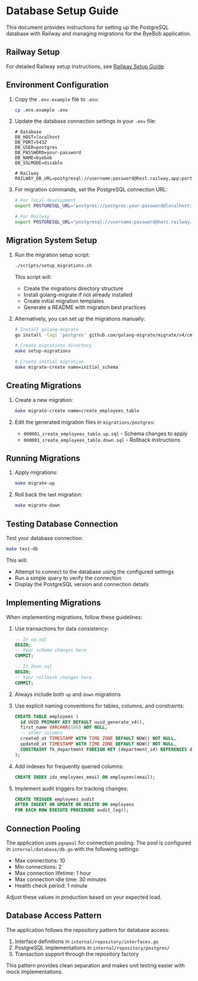 # Database Setup Guide

This document provides instructions for setting up the PostgreSQL database with Railway and managing migrations for the ByeBob application.

## Railway Setup

For detailed Railway setup instructions, see [Railway Setup Guide](railway_setup.md).

## Environment Configuration

1. Copy the `.env.example` file to `.env`:
   ```bash
   cp .env.example .env
   ```

2. Update the database connection settings in your `.env` file:
   ```
   # Database
   DB_HOST=localhost
   DB_PORT=5432
   DB_USER=postgres
   DB_PASSWORD=your-password
   DB_NAME=byebob
   DB_SSLMODE=disable
   
   # Railway
   RAILWAY_DB_URL=postgresql://username:password@host.railway.app:port/database
   ```

3. For migration commands, set the PostgreSQL connection URL:
   ```bash
   # For local development
   export POSTGRESQL_URL="postgres://postgres:your-password@localhost:5432/byebob?sslmode=disable"
   
   # For Railway
   export POSTGRESQL_URL="postgresql://username:password@host.railway.app:port/database"
   ```

## Migration System Setup

1. Run the migration setup script:
   ```bash
   ./scripts/setup_migrations.sh
   ```

   This script will:
   - Create the migrations directory structure
   - Install golang-migrate if not already installed
   - Create initial migration templates
   - Generate a README with migration best practices

2. Alternatively, you can set up the migrations manually:
   ```bash
   # Install golang-migrate
   go install -tags 'postgres' github.com/golang-migrate/migrate/v4/cmd/migrate@latest
   
   # Create migrations directory
   make setup-migrations
   
   # Create initial migration
   make migrate-create name=initial_schema
   ```

## Creating Migrations

1. Create a new migration:
   ```bash
   make migrate-create name=create_employees_table
   ```

2. Edit the generated migration files in `migrations/postgres`:
   - `000001_create_employees_table.up.sql` - Schema changes to apply
   - `000001_create_employees_table.down.sql` - Rollback instructions

## Running Migrations

1. Apply migrations:
   ```bash
   make migrate-up
   ```

2. Roll back the last migration:
   ```bash
   make migrate-down
   ```

## Testing Database Connection

Test your database connection:
```bash
make test-db
```

This will:
- Attempt to connect to the database using the configured settings
- Run a simple query to verify the connection
- Display the PostgreSQL version and connection details

## Implementing Migrations

When implementing migrations, follow these guidelines:

1. Use transactions for data consistency:
   ```sql
   -- In up.sql
   BEGIN;
   -- Your schema changes here
   COMMIT;
   
   -- In down.sql
   BEGIN;
   -- Your rollback changes here
   COMMIT;
   ```

2. Always include both `up` and `down` migrations

3. Use explicit naming conventions for tables, columns, and constraints:
   ```sql
   CREATE TABLE employees (
     id UUID PRIMARY KEY DEFAULT uuid_generate_v4(),
     first_name VARCHAR(100) NOT NULL,
     -- other columns
     created_at TIMESTAMP WITH TIME ZONE DEFAULT NOW() NOT NULL,
     updated_at TIMESTAMP WITH TIME ZONE DEFAULT NOW() NOT NULL,
     CONSTRAINT fk_department FOREIGN KEY (department_id) REFERENCES departments(id)
   );
   ```

4. Add indexes for frequently queried columns:
   ```sql
   CREATE INDEX idx_employees_email ON employees(email);
   ```

5. Implement audit triggers for tracking changes:
   ```sql
   CREATE TRIGGER employees_audit
   AFTER INSERT OR UPDATE OR DELETE ON employees
   FOR EACH ROW EXECUTE PROCEDURE audit_log();
   ```

## Connection Pooling

The application uses `pgxpool` for connection pooling. The pool is configured in `internal/database/db.go` with the following settings:

- Max connections: 10
- Min connections: 2
- Max connection lifetime: 1 hour
- Max connection idle time: 30 minutes
- Health check period: 1 minute

Adjust these values in production based on your expected load.

## Database Access Pattern

The application follows the repository pattern for database access:

1. Interface definitions in `internal/repository/interfaces.go`
2. PostgreSQL implementations in `internal/repository/postgres/`
3. Transaction support through the repository factory

This pattern provides clean separation and makes unit testing easier with mock implementations. 